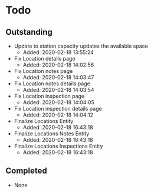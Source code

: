 # Todo

## Outstanding

- Update to station capacity updates the available space
  -  Added: 2020-02-18 13:55:24
- Fix Location details page
  - Added: 2020-02-18 14:02:56
- Fix Location notes page
  - Added: 2020-02-18 14:03:47
- Fix Location notes details page
  - Added: 2020-02-18 14:03:54
- Fix Location inspection page
  - Added: 2020-02-18 14:04:05
- Fix Location inspection details page
  - Added: 2020-02-18 14:04:12
- Finalize Locations Entity
  - Added: 2020-02-18 16:43:18
- Finalize Locations Notes Entity
  - Added: 2020-02-18 16:43:18
- Finalize Locations Inspections Entity
  - Added: 2020-02-18 16:43:18

## Completed

- None
